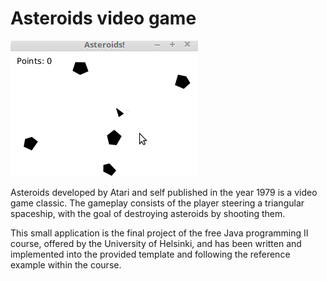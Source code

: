 # Asteroids video game

![](https://github.com/ningia92/asteroids-game/blob/main/asteroids-ammuskelua.gif)

Asteroids developed by Atari and self published in the year 1979 is a video game classic. The gameplay consists of the player steering a triangular spaceship, with the goal of destroying asteroids by shooting them.

This small application is the final project of the free Java programming II course, offered by the University of Helsinki, and has been written and implemented into the provided template and following the reference example within the course.



